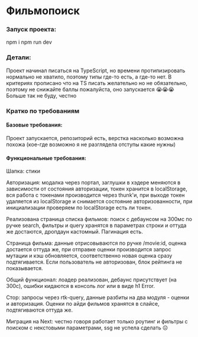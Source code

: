 # Фильмопоиск

### Запуск проекта:

npm i
npm run dev

### Детали:

Проект начинал писаться на TypeScript, но времени протипизировать нормально не хватило, поэтому типы где-то есть, а где-то нет. В критериях прописано что на TS писать желательно но не обязательно, поэтому не снижайте баллы пожалуйста, оно запускается 😭😭😭 Больше так не буду, честно

### Кратко по требованиям

#### Базовые требования:

Проект запускается, репозиторий есть, верстка насколько возможна похожа (кое-где возможно я не разглядела отступы какие нужны)

#### Функциональные требования:

Шапка: стики

Авторизация: модалка через портал, заглушки в хэдере меняются в зависимости от состояния авторизации, токен хранится в localStorage, вся работа с токенами производится через thunk'и, при выходе токен удаляется из localStorage и снимается состояние авторизованности, при инициализации проверяем по localStorage есть ли токен.

Реализована страница списка фильмов: поиск с дебаунсом на 300мс по ручке search, фильтры и query хранятся в параметрах строки и оттуда же достаются, дропдаун кастомный. Пагинация есть.

Страница фильма: данные отрисовываются по ручке /movie:id, оценка достается оттуда же, при отправке оценки производится запрос мутации и кэш обновляется, соответственно новая оценка сразу подтягивается. Если пользователь не авторизован, блок рейтинга не показывается.

Общий функционал: лоадер реализован, дебаунс присутствует (на 300с), ошибки кидаются в консоль лог или в виде h1 Error.

Стор: запросы через rtk-query, данные разбиты на два модуля - оценки и авторизация. Оценки по айди фильмов хранятся в слайсе, подтягиваются оттуда же.

Миграция на Next: честно говоря работает только роутинг и фильтры с поиском с некстовыми параметрами, ssg не успела сделать ☹
